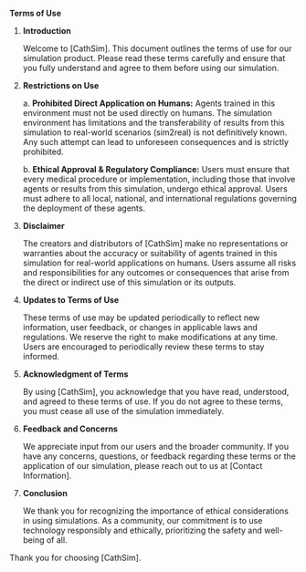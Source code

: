 **Terms of Use**

1. **Introduction**

   Welcome to [CathSim]. This document outlines the terms of use for our simulation product. Please read these terms carefully and ensure that you fully understand and agree to them before using our simulation.

2. **Restrictions on Use**

   a. **Prohibited Direct Application on Humans:** Agents trained in this environment must not be used directly on humans. The simulation environment has limitations and the transferability of results from this simulation to real-world scenarios (sim2real) is not definitively known. Any such attempt can lead to unforeseen consequences and is strictly prohibited.

   b. **Ethical Approval & Regulatory Compliance:** Users must ensure that every medical procedure or implementation, including those that involve agents or results from this simulation, undergo ethical approval. Users must adhere to all local, national, and international regulations governing the deployment of these agents.

3. **Disclaimer**

   The creators and distributors of [CathSim] make no representations or warranties about the accuracy or suitability of agents trained in this simulation for real-world applications on humans. Users assume all risks and responsibilities for any outcomes or consequences that arise from the direct or indirect use of this simulation or its outputs.

4. **Updates to Terms of Use**

   These terms of use may be updated periodically to reflect new information, user feedback, or changes in applicable laws and regulations. We reserve the right to make modifications at any time. Users are encouraged to periodically review these terms to stay informed.

5. **Acknowledgment of Terms**

   By using [CathSim], you acknowledge that you have read, understood, and agreed to these terms of use. If you do not agree to these terms, you must cease all use of the simulation immediately.

6. **Feedback and Concerns**

   We appreciate input from our users and the broader community. If you have any concerns, questions, or feedback regarding these terms or the application of our simulation, please reach out to us at [Contact Information].

7. **Conclusion**

   We thank you for recognizing the importance of ethical considerations in using simulations. As a community, our commitment is to use technology responsibly and ethically, prioritizing the safety and well-being of all.

Thank you for choosing [CathSim].
